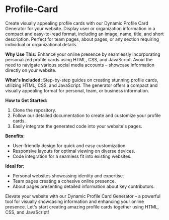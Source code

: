 # Profile-Card


Create visually appealing profile cards with our Dynamic Profile Card Generator for your website. Display user or organization information in a compact and easy-to-read format, including an image, name, title, and short description. Perfect for team pages, about pages, or any section requiring individual or organizational details.

**Why Use This:**
Enhance your online presence by seamlessly incorporating personalized profile cards using HTML, CSS, and JavaScript. Avoid the need to navigate various social media accounts – showcase information directly on your website.

**What's Included:**
Step-by-step guides on creating stunning profile cards, utilizing HTML, CSS, and JavaScript. The generator offers a compact and visually appealing format for personal, team, or business information.

**How to Get Started:**
1. Clone the repository.
2. Follow our detailed documentation to create and customize your profile cards.
3. Easily integrate the generated code into your website's pages.

**Benefits:**
- User-friendly design for quick and easy customization.
- Responsive layouts for optimal viewing on diverse devices.
- Code integration for a seamless fit into existing websites.

**Ideal for:**
- Personal websites showcasing identity and expertise.
- Team pages creating a cohesive online presence.
- About pages presenting detailed information about key contributors.

Elevate your website with our Dynamic Profile Card Generator – a powerful tool for visually showcasing information and enhancing your online presence. Let's start creating amazing profile cards together using HTML, CSS, and JavaScript!

